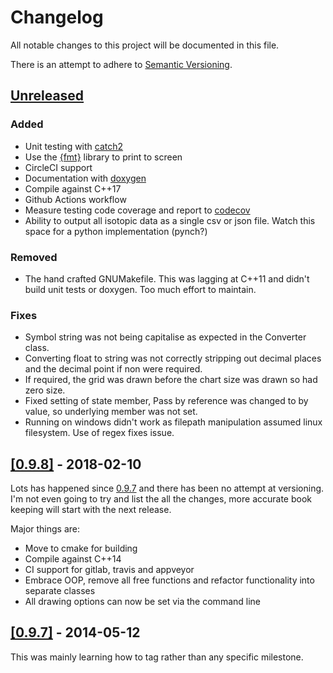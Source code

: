 # Changelog
All notable changes to this project will be documented in this file.

There is an attempt to adhere to [Semantic Versioning](https://semver.org/).

## [Unreleased](https://github.com/php1ic/inch/tree/master)

### Added
- Unit testing with [catch2](https://github.com/catchorg/Catch2)
- Use the [{fmt}](https://github.com/fmtlib/fmt) library to print to screen
- CircleCI support
- Documentation with [doxygen](http://www.doxygen.nl/)
- Compile against C++17
- Github Actions workflow
- Measure testing code coverage and report to [codecov](https://codecov.io)
- Ability to output all isotopic data as a single csv or json file. Watch this space for a python implementation (pynch?)

### Removed
- The hand crafted GNUMakefile. This was lagging at C++11 and didn't build unit tests or doxygen. Too much effort to maintain.

### Fixes
- Symbol string was not being capitalise as expected in the Converter class.
- Converting float to string was not correctly stripping out decimal places and the decimal point if non were required.
- If required, the grid was drawn before the chart size was drawn so had zero size.
- Fixed setting of state member, Pass by reference was changed to by value, so underlying member was not set.
- Running on windows didn't work as filepath manipulation assumed linux filesystem. Use of regex fixes issue.


## [[0.9.8]](https://github.com/php1ic/inch/releases/tag/v0.9.8) - 2018-02-10

Lots has happened since [0.9.7](https://github.com/php1ic/inch/releases/tag/v0.9.7) and there has been no attempt at versioning.
I'm not even going to try and list the all the changes, more accurate book keeping will start with the next release.

Major things are:
- Move to cmake for building
- Compile against C++14
- CI support for gitlab, travis and appveyor
- Embrace OOP, remove all free functions and refactor functionality into separate classes
- All drawing options can now be set via the command line


## [[0.9.7]](https://github.com/php1ic/inch/releases/tag/v0.9.7) - 2014-05-12

This was mainly learning how to tag rather than any specific milestone.
